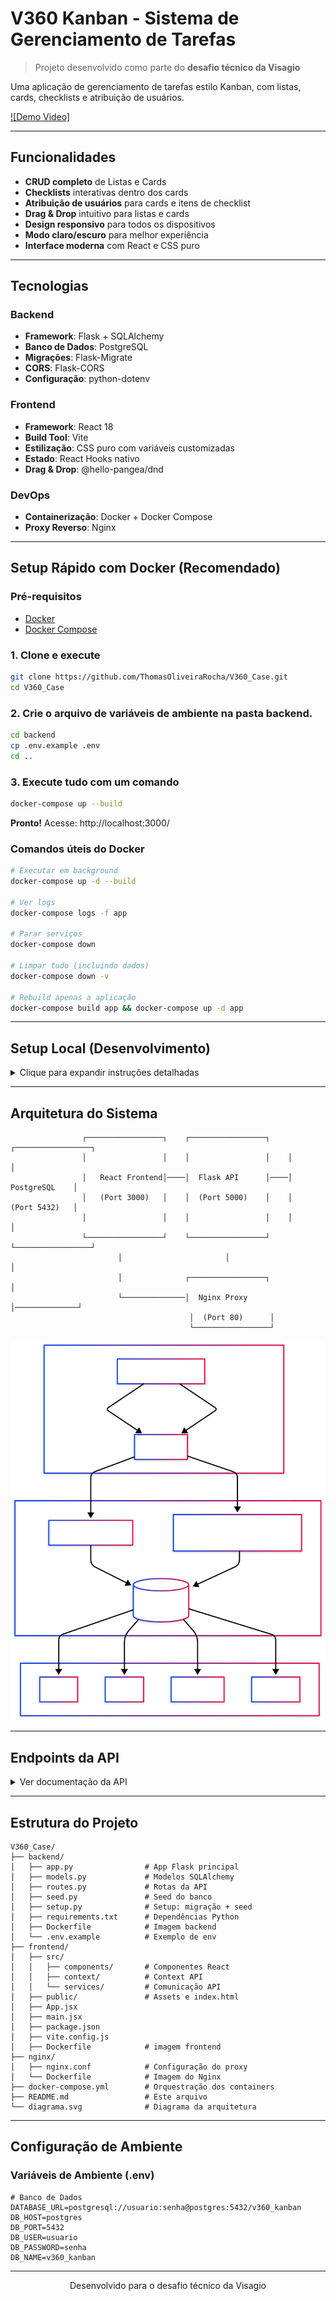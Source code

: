 #  V360 Kanban - Sistema de Gerenciamento de Tarefas

> Projeto desenvolvido como parte do **desafio técnico da Visagio**

Uma aplicação de gerenciamento de tarefas estilo Kanban, com listas, cards, checklists e atribuição de usuários.

[![Demo Video]](https://drive.google.com/file/d/1jLfu5iv8eFUOvGapDVK5y77SHjTub0cz/view?usp=sharing)

---

##  Funcionalidades

-  **CRUD completo** de Listas e Cards
-  **Checklists** interativas dentro dos cards
-  **Atribuição de usuários** para cards e itens de checklist
-  **Drag & Drop** intuitivo para listas e cards
-  **Design responsivo** para todos os dispositivos
-  **Modo claro/escuro** para melhor experiência
-  **Interface moderna** com React e CSS puro

---

##  Tecnologias

### Backend
- **Framework**: Flask + SQLAlchemy
- **Banco de Dados**: PostgreSQL
- **Migrações**: Flask-Migrate
- **CORS**: Flask-CORS
- **Configuração**: python-dotenv

### Frontend
- **Framework**: React 18
- **Build Tool**: Vite
- **Estilização**: CSS puro com variáveis customizadas
- **Estado**: React Hooks nativo
- **Drag & Drop**: @hello-pangea/dnd

### DevOps
- **Containerização**: Docker + Docker Compose
- **Proxy Reverso**: Nginx

---

##  Setup Rápido com Docker (Recomendado)

### Pré-requisitos
- [Docker](https://www.docker.com/get-started)
- [Docker Compose](https://docs.docker.com/compose/install/)

### 1. Clone e execute

```bash
git clone https://github.com/ThomasOliveiraRocha/V360_Case.git
cd V360_Case
```

### 2. Crie o arquivo de variáveis de ambiente na pasta backend.

```bash
cd backend
cp .env.example .env
cd ..
```

### 3. Execute tudo com um comando

```bash
docker-compose up --build
```

 **Pronto!** Acesse: http://localhost:3000/

### Comandos úteis do Docker

```bash
# Executar em background
docker-compose up -d --build

# Ver logs
docker-compose logs -f app

# Parar serviços
docker-compose down

# Limpar tudo (incluindo dados)
docker-compose down -v

# Rebuild apenas a aplicação
docker-compose build app && docker-compose up -d app
```

---

##  Setup Local (Desenvolvimento)

<details>
<summary>Clique para expandir instruções detalhadas</summary>

### Backend

1. **Clone e navegue para o backend**
```bash
git clone https://github.com/ThomasOliveiraRocha/V360_Case.git
cd V360_Case/backend
```

2. **Crie o ambiente virtual**
```bash
python -m venv venv

# Windows
.\venv\Scripts\activate

# Linux/macOS
source venv/bin/activate
```

3. **Instale dependências**
```bash
pip install -r requirements.txt
```

4. **Configure variáveis de ambiente**
```bash
# Crie o arquivo .env
DATABASE_URL=postgresql://usuario:senha@localhost:5432/v360_kanban
SECRET_KEY=sua-chave-secreta
```

5. **Configure o banco de dados**
```bash
flask db init
flask db migrate -m "Initial migration"
flask db upgrade
python setup.py  # Dados iniciais
```

6. **Execute a API**
```bash
python app.py
```

### Frontend

1. **Navegue para o frontend**
```bash
cd ../frontend
```

2. **Instale dependências**
```bash
npm install
```

3. **Execute em modo desenvolvimento**
```bash
npm run dev
```

</details>

---

##  Arquitetura do Sistema

```
                ┌─────────────────┐    ┌─────────────────┐    ┌─────────────────┐
                │                 │    │                 │    │                 │
                │   React Frontend│────│  Flask API      │────│   PostgreSQL    │
                │   (Port 3000)   │    │  (Port 5000)    │    │   (Port 5432)   │
                │                 │    │                 │    │                 │
                └─────────────────┘    └─────────────────┘    └─────────────────┘
                        │                       │                       │
                        │              ┌─────────────────┐              │
                        └──────────────│  Nginx Proxy    │──────────────┘
                                        │  (Port 80)      │
                                        └─────────────────┘
```

![Diagrama da Arquitetura](./diagrama.svg)

---

##  Endpoints da API

<details>
<summary>Ver documentação da API</summary>

### Listas
- `GET /api/lists` - Listar todas as listas
- `POST /api/lists` - Criar nova lista
- `PUT /api/lists/{id}` - Atualizar lista
- `DELETE /api/lists/{id}` - Deletar lista

### Cards
- `GET /api/cards` - Listar todos os cards
- `POST /api/cards` - Criar novo card
- `PUT /api/cards/{id}` - Atualizar card
- `DELETE /api/cards/{id}` - Deletar card

### Checklists
- `GET /api/checklists/{card_id}` - Listar checklist do card
- `POST /api/checklists` - Criar item de checklist
- `PUT /api/checklists/{id}` - Atualizar item
- `DELETE /api/checklists/{id}` - Deletar item

</details>

---

##  Estrutura do Projeto

```
V360_Case/
├── backend/
│   ├── app.py                # App Flask principal
│   ├── models.py             # Modelos SQLAlchemy
│   ├── routes.py             # Rotas da API
│   ├── seed.py               # Seed do banco
│   ├── setup.py              # Setup: migração + seed
│   ├── requirements.txt      # Dependências Python
│   ├── Dockerfile            # Imagem backend
│   └── .env.example          # Exemplo de env
├── frontend/
│   ├── src/
│   │   ├── components/       # Componentes React
│   │   ├── context/          # Context API
│   │   └── services/         # Comunicação API
│   ├── public/               # Assets e index.html
│   ├── App.jsx
│   ├── main.jsx
│   ├── package.json
│   ├── vite.config.js
│   ├── Dockerfile            # imagem frontend
├── nginx/
│   ├── nginx.conf            # Configuração do proxy
│   └── Dockerfile            # Imagem do Nginx
├── docker-compose.yml        # Orquestração dos containers
├── README.md                 # Este arquivo
└── diagrama.svg              # Diagrama da arquitetura
```

---

##  Configuração de Ambiente

### Variáveis de Ambiente (.env)

```env
# Banco de Dados
DATABASE_URL=postgresql://usuario:senha@postgres:5432/v360_kanban
DB_HOST=postgres
DB_PORT=5432
DB_USER=usuario
DB_PASSWORD=senha
DB_NAME=v360_kanban
```

---
<div align="center">
  <p>Desenvolvido para o desafio técnico da Visagio</p>

</div>
